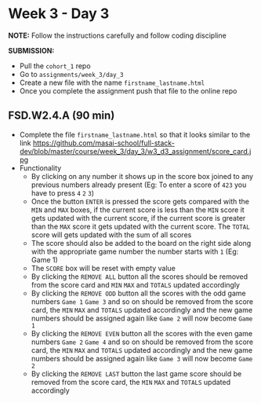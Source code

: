 # Week 3 - Day 3

**NOTE:** Follow the instructions carefully and follow coding discipline

**SUBMISSION:**

- Pull the `cohort_1` repo
- Go to `assignments/week_3/day_3` 
- Create a new file with the name `firstname_lastname.html`
- Once you complete the assignment push that file to the online repo


## FSD.W2.4.A (90 min)

- Complete the file `firstname_lastname.html` so that it looks similar to the link <https://github.com/masai-school/full-stack-dev/blob/master/course/week_3/day_3/w3_d3_assignment/score_card.jpg>
- Functionality
  - By clicking on any number it shows up in the score box joined to any previous numbers already present (Eg: To enter a score of `423` you have to press `4` `2` `3`)
  - Once the button `ENTER` is pressed the score gets compared with the `MIN` and `MAX` boxes, if the current score is less than the `MIN` score it gets updated with the current score, if the current score is greater than the `MAX` score it gets updated with the current score. The `TOTAL` score will gets updated with the sum of all scores
  - The score should also be added to the board on the right side along with the appropriate game number the number starts with `1` (Eg: Game 1)
  - The `SCORE` box will be reset with empty value
  - By clicking the `REMOVE ALL` button all the scores should be removed from the score card and `MIN` `MAX` and `TOTALS` updated accordingly
  - By clicking the `REMOVE ODD` button all the scores with the odd game numbers `Game 1`  `Game 3` and so on should be removed from the score card, the `MIN` `MAX` and `TOTALS` updated accordingly and the new game numbers should be assigned again like `Game 2` will now become `Game 1`
  - By clicking the `REMOVE EVEN` button all the scores with the even game numbers `Game 2`  `Game 4` and so on should be removed from the score card, the `MIN` `MAX` and `TOTALS` updated accordingly and the new game numbers should be assigned again like `Game 3` will now become `Game 2`
  - By clicking the `REMOVE LAST` button the last game score should be removed from the score card, the `MIN` `MAX` and `TOTALS` updated accordingly